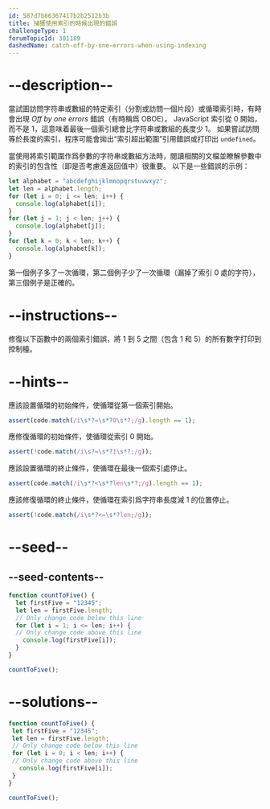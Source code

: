 ```yaml
---
id: 587d7b86367417b2b2512b3b
title: 捕獲使用索引的時候出現的錯誤
challengeType: 1
forumTopicId: 301189
dashedName: catch-off-by-one-errors-when-using-indexing
---
```


# --description--

當試圖訪問字符串或數組的特定索引（分割或訪問一個片段）或循環索引時，有時會出現 <dfn>Off by one errors</dfn> 錯誤（有時稱爲 OBOE）。 JavaScript 索引從 0 開始，而不是 1，這意味着最後一個索引總會比字符串或數組的長度少 1。 如果嘗試訪問等於長度的索引，程序可能會拋出“索引超出範圍”引用錯誤或打印出 `undefined`。

當使用將索引範圍作爲參數的字符串或數組方法時，閱讀相關的文檔並瞭解參數中的索引的包含性（即是否考慮進返回值中）很重要。 以下是一些錯誤的示例：

```js
let alphabet = "abcdefghijklmnopqrstuvwxyz";
let len = alphabet.length;
for (let i = 0; i <= len; i++) {
  console.log(alphabet[i]);
}
for (let j = 1; j < len; j++) {
  console.log(alphabet[j]);
}
for (let k = 0; k < len; k++) {
  console.log(alphabet[k]);
}
```

第一個例子多了一次循環，第二個例子少了一次循環（漏掉了索引 0 處的字符）， 第三個例子是正確的。

# --instructions--

修復以下函數中的兩個索引錯誤，將 1 到 5 之間（包含 1 和 5）的所有數字打印到控制檯。

# --hints--

應該設置循環的初始條件，使循環從第一個索引開始。

```js
assert(code.match(/i\s*?=\s*?0\s*?;/g).length == 1);
```

應修復循環的初始條件，使循環從索引 0 開始。

```js
assert(!code.match(/i\s?=\s*?1\s*?;/g));
```

應該設置循環的終止條件，使循環在最後一個索引處停止。

```js
assert(code.match(/i\s*?<\s*?len\s*?;/g).length == 1);
```

應該修復循環的終止條件，使循環在索引爲字符串長度減 1 的位置停止。

```js
assert(!code.match(/i\s*?<=\s*?len;/g));
```

# --seed--

## --seed-contents--

```js
function countToFive() {
  let firstFive = "12345";
  let len = firstFive.length;
  // Only change code below this line
  for (let i = 1; i <= len; i++) {
  // Only change code above this line
    console.log(firstFive[i]);
  }
}

countToFive();
```

# --solutions--

```js
function countToFive() {
 let firstFive = "12345";
 let len = firstFive.length;
 // Only change code below this line
 for (let i = 0; i < len; i++) {
 // Only change code above this line
   console.log(firstFive[i]);
 }
}

countToFive();
```
